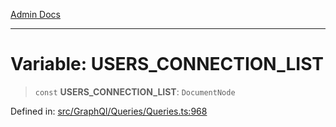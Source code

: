 [Admin Docs](/)

***

# Variable: USERS\_CONNECTION\_LIST

> `const` **USERS\_CONNECTION\_LIST**: `DocumentNode`

Defined in: [src/GraphQl/Queries/Queries.ts:968](https://github.com/PalisadoesFoundation/talawa-admin/blob/main/src/GraphQl/Queries/Queries.ts#L968)
